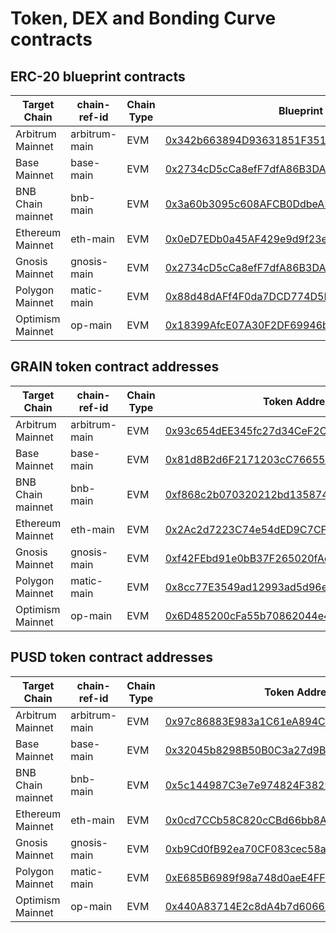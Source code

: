 # Token, DEX and Bonding Curve contracts

## ERC-20 blueprint contracts

|Target Chain|chain-ref-id|Chain Type|Blueprint|
|------------|------------|----------|------------------------|
| Arbitrum Mainnet | arbitrum-main | EVM | [0x342b663894D93631851F351ECE299bC04B69b562](https://arbiscan.io/address/0x342b663894D93631851F351ECE299bC04B69b562) |
| Base Mainnet | base-main |    EVM | [0x2734cD5cCa8efF7dfA86B3DA558e4eC63280f1BB](https://basescan.org/address/0x2734cD5cCa8efF7dfA86B3DA558e4eC63280f1BB) |
| BNB Chain mainnet| bnb-main | EVM | [0x3a60b3095c608AFCB0DdbeADdf32C44A9e0fF6A3](https://bscscan.com/address/0x3a60b3095c608AFCB0DdbeADdf32C44A9e0fF6A3) |
| Ethereum Mainnet | eth-main | EVM | [0x0eD7EDb0a45AF429e9d9f23ec251951B4588E0Ff](https://etherscan.io/address/0x0eD7EDb0a45AF429e9d9f23ec251951B4588E0Ff) |
| Gnosis Mainnet | gnosis-main | EVM | [0x2734cD5cCa8efF7dfA86B3DA558e4eC63280f1BB](https://gnosisscan.io/address/0x2734cD5cCa8efF7dfA86B3DA558e4eC63280f1BB) |
| Polygon Mainnet | matic-main| EVM | [0x88d48dAFf4F0da7DCD774D5B31A0a90A07283882](https://polygonscan.com/address/0x88d48dAFf4F0da7DCD774D5B31A0a90A07283882) |
| Optimism Mainnet | op-main  | EVM | [0x18399AfcE07A30F2DF69946b6110C45A1B4E6111](https://optimistic.etherscan.io/address/0x18399AfcE07A30F2DF69946b6110C45A1B4E6111) |


## GRAIN token contract addresses

|Target Chain|chain-ref-id|Chain Type|Token Address|
|------------|------------|----------|------------------------|
| Arbitrum Mainnet | arbitrum-main | EVM | [0x93c654dEE345fc27d34CeF2CB0366510278842E5](https://arbiscan.io/address/0x93c654dEE345fc27d34CeF2CB0366510278842E5) |
| Base Mainnet | base-main |    EVM | [0x81d8B2d6F2171203cC76655BAe213B28D6f6C9c4](https://basescan.org/address/0x81d8B2d6F2171203cC76655BAe213B28D6f6C9c4) |
| BNB Chain mainnet| bnb-main | EVM | [0xf868c2b070320212bd135874d32c0da2cdcc335c](https://bscscan.com/address/0xf868c2b070320212bd135874d32c0da2cdcc335c) |
| Ethereum Mainnet | eth-main | EVM | [0x2Ac2d7223C74e54dED9C7CF6Ee1FfDE9534f3F87](https://etherscan.io/address/0x2Ac2d7223C74e54dED9C7CF6Ee1FfDE9534f3F87) |
| Gnosis Mainnet | gnosis-main | EVM | [0xf42FEbd91e0bB37F265020fAeA620CC8c2ADA423](https://gnosisscan.io/address/0xf42FEbd91e0bB37F265020fAeA620CC8c2ADA423) |
| Polygon Mainnet | matic-main| EVM | [0x8cc77E3549ad12993ad5d96ef94EF10e6f1B6Fc6](https://polygonscan.com/address/0x8cc77E3549ad12993ad5d96ef94EF10e6f1B6Fc6) |
| Optimism Mainnet | op-main  | EVM | [0x6D485200cFa55b70862044e4DD6DE1dcBc7C278E](https://optimistic.etherscan.io/address/0x6D485200cFa55b70862044e4DD6DE1dcBc7C278E) |


## PUSD token contract addresses

|Target Chain|chain-ref-id|Chain Type|Token Address|
|------------|------------|----------|------------------------|
| Arbitrum Mainnet | arbitrum-main | EVM | [0x97c86883E983a1C61eA894Cf6FDF2FA53fD4d225](https://arbiscan.io/address/0x97c86883E983a1C61eA894Cf6FDF2FA53fD4d225) |
| Base Mainnet | base-main |    EVM | [0x32045b8298B50B0C3a27d9B5E85Bc3913A0C6Bb6](https://basescan.org/address/0x32045b8298B50B0C3a27d9B5E85Bc3913A0C6Bb6) |
| BNB Chain mainnet| bnb-main | EVM | [0x5c144987C3e7e974824F38294fD757d92B44F568](https://bscscan.com/address/0x5c144987C3e7e974824F38294fD757d92B44F568) |
| Ethereum Mainnet | eth-main | EVM | [0x0cd7CCb58C820cCBd66bb8A308208FE6C237E3A2](https://etherscan.io/address/0x0cd7CCb58C820cCBd66bb8A308208FE6C237E3A2) |
| Gnosis Mainnet | gnosis-main | EVM | [0xb9Cd0fB92ea70CF083cec58a1853BbfFc474fC45](https://gnosisscan.io/address/0xb9Cd0fB92ea70CF083cec58a1853BbfFc474fC45) |
| Polygon Mainnet | matic-main| EVM | [0xE685B6989f98a748d0aeE4FF1Ed0bC7dCf7beBE7](https://polygonscan.com/address/0xE685B6989f98a748d0aeE4FF1Ed0bC7dCf7beBE7) |
| Optimism Mainnet | op-main  | EVM | [0x440A83714E2c8dA4b7d606617FCcc66dB67B8D85](https://optimistic.etherscan.io/address/0x440A83714E2c8dA4b7d606617FCcc66dB67B8D85) |
